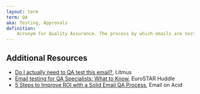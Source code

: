 ```yaml
---
layout: term
term: QA
aka: Testing, Approvals
definition:
    Acronym for Quality Assurance. The process by which emails are tested and deemed ready to send to subscribers. Typical checks include copy, links, accessibility, rendering, audience segmentation, and timing of email sends.
---
```


## Additional Resources

- [Do I actually need to QA test this email?](https://www.litmus.com/blog/infographic-should-you-test-that-email-decision-tree/), Litmus
- [Email testing for QA Specialists: What to Know](https://huddle.eurostarsoftwaretesting.com/email-testing-for-qa-specialists-what-to-know/), EuroSTAR Huddle
- [5 Steps to Improve ROI with a Solid Email QA Process](https://www.emailonacid.com/blog/article/email-marketing/solid-email-qa/), Email on Acid